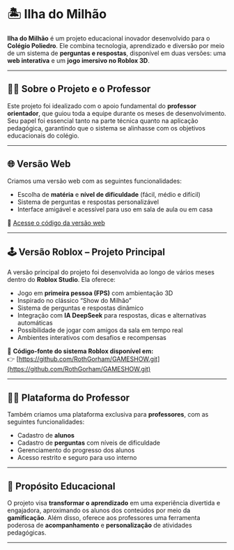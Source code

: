 # 🏝️ Ilha do Milhão

**Ilha do Milhão** é um projeto educacional inovador desenvolvido para o **Colégio Poliedro**. Ele combina tecnologia, aprendizado e diversão por meio de um sistema de **perguntas e respostas**, disponível em duas versões: uma **web interativa** e um **jogo imersivo no Roblox 3D**.

---

## 👨‍🏫 Sobre o Projeto e o Professor

Este projeto foi idealizado com o apoio fundamental do **professor orientador**, que guiou toda a equipe durante os meses de desenvolvimento. Seu papel foi essencial tanto na parte técnica quanto na aplicação pedagógica, garantindo que o sistema se alinhasse com os objetivos educacionais do colégio.

---

## 🌐 Versão Web

Criamos uma versão web com as seguintes funcionalidades:

- Escolha de **matéria** e **nível de dificuldade** (fácil, médio e difícil)  
- Sistema de perguntas e respostas personalizável  
- Interface amigável e acessível para uso em sala de aula ou em casa  

🔗 [Acesse o código da versão web](https://github.com/RothGorham/JOGOVERSAOWEBPI.git)

---

## 🕹️ Versão Roblox – Projeto Principal

A versão principal do projeto foi desenvolvida ao longo de vários meses dentro do **Roblox Studio**. Ela oferece:

- Jogo em **primeira pessoa (FPS)** com ambientação 3D  
- Inspirado no clássico “Show do Milhão”  
- Sistema de perguntas e respostas dinâmico  
- Integração com **IA DeepSeek** para respostas, dicas e alternativas automáticas  
- Possibilidade de jogar com amigos da sala em tempo real  
- Ambientes interativos com desafios e recompensas  

📂 **Código-fonte do sistema Roblox disponível em:**  
👉 [https://github.com/RothGorham/GAMESHOW.git](https://github.com/RothGorham/GAMESHOW.git)

---

## 👨‍🏫 Plataforma do Professor

Também criamos uma plataforma exclusiva para **professores**, com as seguintes funcionalidades:

- Cadastro de **alunos**  
- Cadastro de **perguntas** com níveis de dificuldade  
- Gerenciamento do progresso dos alunos  
- Acesso restrito e seguro para uso interno  

---

## 🎯 Propósito Educacional

O projeto visa **transformar o aprendizado** em uma experiência divertida e engajadora, aproximando os alunos dos conteúdos por meio da **gamificação**. Além disso, oferece aos professores uma ferramenta poderosa de **acompanhamento** e **personalização** de atividades pedagógicas.

---
